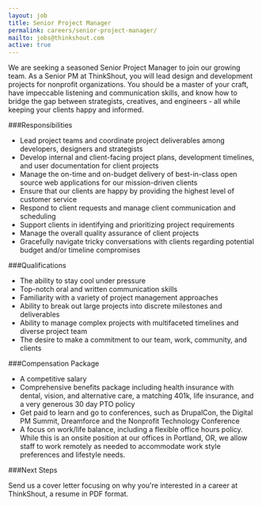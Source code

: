 ```yaml
---
layout: job
title: Senior Project Manager
permalink: careers/senior-project-manager/
mailto: jobs@thinkshout.com
active: true
---
```

We are seeking a seasoned Senior Project Manager to join our growing team. As a Senior PM at ThinkShout, you will lead design and development projects for nonprofit organizations. You should be a master of your craft, have impeccable listening and communication skills, and know how to bridge the gap between strategists, creatives, and engineers - all while keeping your clients happy and informed.

###Responsibilities
- Lead project teams and coordinate project deliverables among developers, designers and strategists
- Develop internal and client-facing project plans, development timelines, and user documentation for client projects
- Manage the on-time and on-budget delivery of best-in-class open source web applications for our mission-driven clients
- Ensure that our clients are happy by providing the highest level of customer service
- Respond to client requests and manage client communication and scheduling
- Support clients in identifying and prioritizing project requirements
- Manage the overall quality assurance of client projects
- Gracefully navigate tricky conversations with clients regarding potential budget and/or timeline compromises

###Qualifications
- The ability to stay cool under pressure
- Top-notch oral and written communication skills
- Familiarity with a variety of project management approaches
- Ability to break out large projects into discrete milestones and deliverables
- Ability to manage complex projects with multifaceted timelines and diverse project team
- The desire to make a commitment to our team, work, community, and clients

###Compensation Package
- A competitive salary
- Comprehensive benefits package including health insurance with dental, vision, and alternative care, a matching 401k, life insurance, and a very generous 30 day PTO policy
- Get paid to learn and go to conferences, such as DrupalCon, the Digital PM Summit, Dreamforce and the Nonprofit Technology Conference
- A focus on work/life balance, including a flexible office hours policy. While this is an onsite position at our offices in Portland, OR, we allow staff to work remotely as needed to accommodate work style preferences and lifestyle needs.

###Next Steps

Send us a cover letter focusing on why you're interested in a career at ThinkShout, a resume in PDF format.
